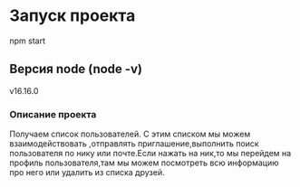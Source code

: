 # Запуск проекта 
npm start
## Версия node (node -v)
v16.16.0
### Описание проекта
Получаем список пользователей.
С этим списком мы можем взаимодействовать ,отправлять приглашение,выполнить поиск пользователя по нику или почте.Если нажать на ник,то мы перейдем на профиль пользователя,там мы можем посмотреть всю информацию про него или удалить из списка друзей.